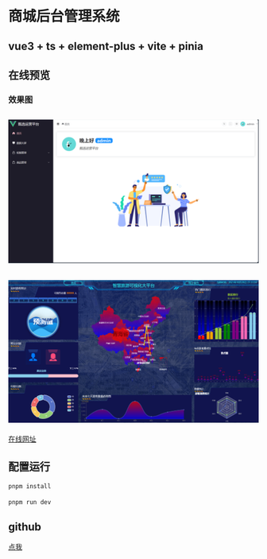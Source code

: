 # 商城后台管理系统

## vue3 + ts + element-plus + vite + pinia
## 在线预览
### 效果图
![Alt text](image.png)
---
![Alt text](image-1.png)
---
[在线网址](47.115.213.194)
## 配置运行

```
pnpm install

pnpm run dev

```
## github
[点我](https://github.com/79rose/Vue_admin)